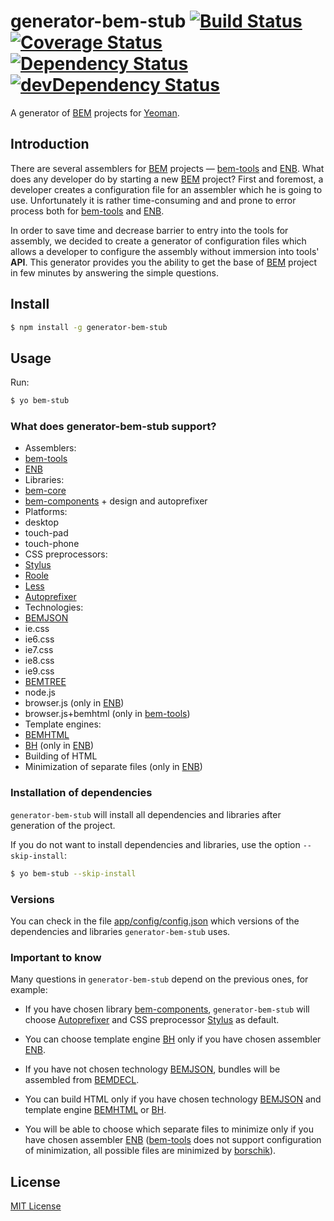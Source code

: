 # generator-bem-stub [![Build Status](https://travis-ci.org/bem/generator-bem-stub.svg)](https://travis-ci.org/bem/generator-bem-stub) [![Coverage Status](https://img.shields.io/coveralls/bem/generator-bem-stub.svg)](https://coveralls.io/r/bem/generator-bem-stub?branch=master) [![Dependency Status](https://david-dm.org/bem/generator-bem-stub.svg)](https://david-dm.org/bem/generator-bem-stub) [![devDependency Status](https://david-dm.org/bem/generator-bem-stub/dev-status.svg)](https://david-dm.org/bem/generator-bem-stub#info=devDependencies)

A generator of [BEM](http://bem.info/) projects for [Yeoman](http://yeoman.io).

## Introduction

There are several assemblers for [BEM](http://bem.info/) projects — [bem-tools](http://bem.info/tools/bem/bem-tools/) and [ENB](https://github.com/enb-make/enb). What does any developer do by starting a new [BEM](http://bem.info/) project? First and foremost, a developer creates a configuration file for an assembler which he is going to use. Unfortunately it is rather time-consuming and and prone to error process both for [bem-tools](http://bem.info/tools/bem/bem-tools/) and [ENB](https://github.com/enb-make/enb).

In order to save time and decrease barrier to entry into the tools for assembly, we decided to create a generator of configuration files which allows a developer to configure the assembly without immersion into tools' **API**. This generator provides you the ability to get the base of [BEM](http://bem.info/) project in few minutes by answering the simple questions.

## Install

```bash
$ npm install -g generator-bem-stub
```

## Usage

Run:

```bash
$ yo bem-stub
```

### What does generator-bem-stub support?

* Assemblers:
 * [bem-tools](http://bem.info/tools/bem/bem-tools/)
 * [ENB](https://github.com/enb-make/enb)
* Libraries:
 * [bem-core](http://bem.info/libs/bem-core/current/)
 * [bem-components](http://bem.info/libs/bem-components/current/) + design and autoprefixer
* Platforms:
 * desktop
 * touch-pad
 * touch-phone
* CSS preprocessors:
 * [Stylus](https://github.com/LearnBoost/stylus)
 * [Roole](https://github.com/curvedmark/roole)
 * [Less](https://github.com/less/less.js)
* [Autoprefixer](https://github.com/postcss/autoprefixer)
* Technologies:
 * [BEMJSON](http://bem.info/technology/bemjson/current/bemjson/)
 * ie.css
 * ie6.css
 * ie7.css
 * ie8.css
 * ie9.css
 * [BEMTREE](http://bem.info/technology/bemtree/current/bemtree/)
 * node.js
 * browser.js (only in [ENB](https://github.com/enb-make/enb))
 * browser.js+bemhtml (only in [bem-tools](http://bem.info/tools/bem/bem-tools/))
* Template engines:
 * [BEMHTML](http://bem.info/technology/bemhtml/current/intro/)
 * [BH](https://github.com/enb-make/bh) (only in [ENB](https://github.com/enb-make/enb))
* Building of HTML
* Minimization of separate files (only in [ENB](https://github.com/enb-make/enb))

### Installation of dependencies

`generator-bem-stub` will install all dependencies and libraries after generation of the project.

If you do not want to install dependencies and libraries, use the option `--skip-install`:

```bash
$ yo bem-stub --skip-install
```

### Versions

You can check in the file [app/config/config.json](https://github.com/bem/generator-bem-stub/blob/master/app/config/config.json#L2-L21) which versions of the dependencies and libraries `generator-bem-stub` uses.

### Important to know

Many questions in `generator-bem-stub` depend on the previous ones, for example:

* If you have chosen library [bem-components](http://bem.info/libs/bem-components/current/), `generator-bem-stub` will choose [Autoprefixer](https://github.com/postcss/autoprefixer) and CSS preprocessor [Stylus](https://github.com/LearnBoost/stylus) as default.

* You can choose template engine [BH](https://github.com/enb-make/bh) only if you have chosen assembler [ENB](https://github.com/enb-make/enb).

* If you have not chosen technology [BEMJSON](http://bem.info/technology/bemjson/current/bemjson/), bundles will be assembled from [BEMDECL](http://bem.info/technology/bemjson/current/bemjson/).

* You can build HTML only if you have chosen technology [BEMJSON](http://bem.info/technology/bemjson/current/bemjson/) and template engine [BEMHTML](http://bem.info/technology/bemhtml/current/intro/) or [BH](https://github.com/enb-make/bh).

* You will be able to choose which separate files to minimize only if you have chosen assembler [ENB](https://github.com/enb-make/enb) ([bem-tools](http://bem.info/tools/bem/bem-tools/) does not support configuration of minimization, all possible files are minimized by [borschik](http://bem.info/tools/optimizers/borschik/)).

## License

[MIT License](http://en.wikipedia.org/wiki/MIT_License)
